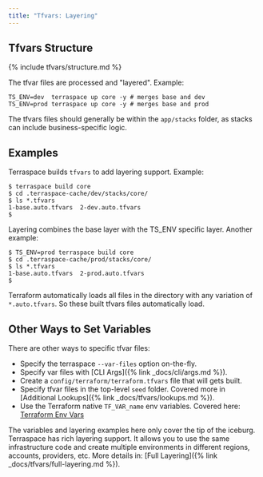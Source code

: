 ```yaml
---
title: "Tfvars: Layering"
---
```


## Tfvars Structure

{% include tfvars/structure.md %}

The tfvar files are processed and "layered".  Example:

    TS_ENV=dev  terraspace up core -y # merges base and dev
    TS_ENV=prod terraspace up core -y # merges base and prod

The tfvars files should generally be within the `app/stacks` folder, as stacks can include business-specific logic.

## Examples

Terraspace builds `tfvars` to add layering support. Example:

    $ terraspace build core
    $ cd .terraspace-cache/dev/stacks/core/
    $ ls *.tfvars
    1-base.auto.tfvars  2-dev.auto.tfvars
    $

Layering combines the base layer with the TS_ENV specific layer. Another example:

    $ TS_ENV=prod terraspace build core
    $ cd .terraspace-cache/prod/stacks/core/
    $ ls *.tfvars
    1-base.auto.tfvars  2-prod.auto.tfvars
    $

Terraform automatically loads all files in the directory with any variation of `*.auto.tfvars`. So these built tfvars files automatically load.

## Other Ways to Set Variables

There are other ways to specific tfvar files:

* Specify the terraspace `--var-files` option on-the-fly.
* Specify var files with [CLI Args]({% link _docs/cli/args.md %}).
* Create a `config/terraform/terraform.tfvars` file that will gets built.
* Specify tfvar files in the top-level `seed` folder. Covered more in [Additional Lookups]({% link _docs/tfvars/lookups.md %}).
* Use the Terraform native `TF_VAR_name` env variables. Covered here: [Terraform Env Vars](https://www.terraform.io/docs/commands/environment-variables.html)

The variables and layering examples here only cover the tip of the iceburg. Terraspace has rich layering support. It allows you to use the same infrastructure code and create multiple environments in different regions, accounts, providers, etc. More details in: [Full Layering]({% link _docs/tfvars/full-layering.md %}).
